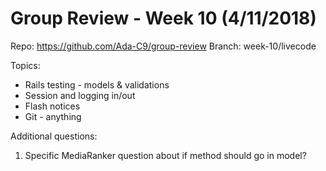 # Group Review - Week 10 (4/11/2018)

Repo: https://github.com/Ada-C9/group-review
Branch: week-10/livecode

Topics:
* Rails testing - models & validations
* Session and logging in/out
* Flash notices
* Git - anything

Additional questions:
1. Specific MediaRanker question about if method should go in model?
